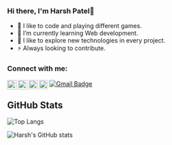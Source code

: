 ### Hi there, I'm Harsh Patel👋

- 🌱 I like to code and playing different games.
- 🔭 I’m currently learning Web development.
- 🤔 I like to explore new technologies in every project.
- ⚡ Always looking to contribute.


### Connect with me:

[<img align="left" alt="LinkedIn" width="22px" src="https://cdn.jsdelivr.net/npm/simple-icons@v3/icons/linkedin.svg" />][linkedin]
[<img align="left" alt="Instagram" width="22px" src="https://cdn.jsdelivr.net/npm/simple-icons@v3/icons/instagram.svg" />][instagram]
<a href="https://twitter.com/harrrsh22_"> 
  <img align="left" alt="Harsh Patel | Twitter" width="21px" src="https://raw.githubusercontent.com/anuraghazra/anuraghazra/master/assets/twitter.svg" />
</a>
<a href="https://discord.gg/FS9aSntk7j">
  <img align="left" alt="Harsh's Discord" width="21px" src="https://raw.githubusercontent.com/anuraghazra/anuraghazra/master/assets/discord-round.svg" />
</a>
<a href="mailto:harshpatel.hp908@gmail.com"><img src="https://img.shields.io/badge/-harshpatel.hp908@gmail.com-c14438?style=flat-square&amp;logo=Gmail&amp;logoColor=white&amp;link=mailto:harshpatel.hp908@gmail.com@gmail.com" alt="Gmail Badge">
</a>

[linkedin]: https://www.linkedin.com/in/harsh-patel-733249197/
[instagram]: https://www.instagram.com/harrrsh22_/

## GitHub Stats
![Top Langs](https://github-readme-stats.vercel.app/api/top-langs/?username=Harshpatel2222&theme=light)

![Harsh's GitHub stats](https://github-readme-stats.vercel.app/api?username=Harshpatel2222&count_private=true)

